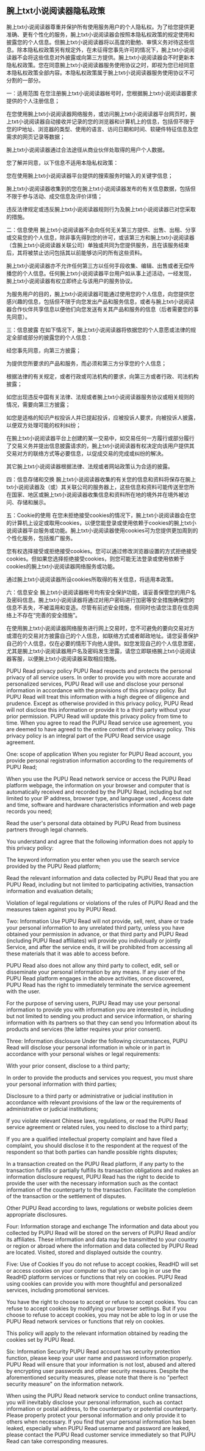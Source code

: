 ## 腕上txt小说阅读器隐私政策
腕上txt小说阅读器尊重并保护所有使用服务用户的个人隐私权。为了给您提供更准确、更有个性化的服务，腕上txt小说阅读器会按照本隐私权政策的规定使用和披露您的个人信息。但腕上txt小说阅读器将以高度的勤勉、审慎义务对待这些信息。除本隐私权政策另有规定外，在未征得您事先许可的情况下，腕上txt小说阅读器不会将这些信息对外披露或向第三方提供。腕上txt小说阅读器会不时更新本隐私权政策。您在同意腕上txt小说阅读器服务使用协议之时，即视为您已经同意本隐私权政策全部内容。本隐私权政策属于腕上txt小说阅读器服务使用协议不可分割的一部分。

一：适用范围
在您注册腕上txt小说阅读器帐号时，您根据腕上txt小说阅读器要求提供的个人注册信息；

在您使用腕上txt小说阅读器网络服务，或访问腕上txt小说阅读器平台网页时，腕上txt小说阅读器自动接收并记录的您的浏览器和计算机上的信息，包括但不限于您的IP地址、浏览器的类型、使用的语言、访问日期和时间、软硬件特征信息及您需求的网页记录等数据；

腕上txt小说阅读器通过合法途径从商业伙伴处取得的用户个人数据。

您了解并同意，以下信息不适用本隐私权政策：

您在使用腕上txt小说阅读器平台提供的搜索服务时输入的关键字信息；

腕上txt小说阅读器收集到的您在腕上txt小说阅读器发布的有关信息数据，包括但不限于参与活动、成交信息及评价详情；

违反法律规定或违反腕上txt小说阅读器规则行为及腕上txt小说阅读器已对您采取的措施。

二：信息使用
腕上txt小说阅读器不会向任何无关第三方提供、出售、出租、分享或交易您的个人信息，除非事先得到您的许可，或该第三方和腕上txt小说阅读器（含腕上txt小说阅读器关联公司）单独或共同为您提供服务，且在该服务结束后，其将被禁止访问包括其以前能够访问的所有这些资料。

腕上txt小说阅读器亦不允许任何第三方以任何手段收集、编辑、出售或者无偿传播您的个人信息。任何腕上txt小说阅读器平台用户如从事上述活动，一经发现，腕上txt小说阅读器有权立即终止与该用户的服务协议。

为服务用户的目的，腕上txt小说阅读器可能通过使用您的个人信息，向您提供您感兴趣的信息，包括但不限于向您发出产品和服务信息，或者与腕上txt小说阅读器合作伙伴共享信息以便他们向您发送有关其产品和服务的信息（后者需要您的事先同意）。

三：信息披露
在如下情况下，腕上txt小说阅读器将依据您的个人意愿或法律的规定全部或部分的披露您的个人信息：

经您事先同意，向第三方披露；

为提供您所要求的产品和服务，而必须和第三方分享您的个人信息；

根据法律的有关规定，或者行政或司法机构的要求，向第三方或者行政、司法机构披露；

如您出现违反中国有关法律、法规或者腕上txt小说阅读器服务协议或相关规则的情况，需要向第三方披露；

如您是适格的知识产权投诉人并已提起投诉，应被投诉人要求，向被投诉人披露，以便双方处理可能的权利纠纷；

在腕上txt小说阅读器平台上创建的某一交易中，如交易任何一方履行或部分履行了交易义务并提出信息披露请求的，腕上txt小说阅读器有权决定向该用户提供其交易对方的联络方式等必要信息，以促成交易的完成或纠纷的解决。

其它腕上txt小说阅读器根据法律、法规或者网站政策认为合适的披露。

四：信息存储和交换
腕上txt小说阅读器收集的有关您的信息和资料将保存在腕上txt小说阅读器及（或）其关联公司的服务器上，这些信息和资料可能传送至您所在国家、地区或腕上txt小说阅读器收集信息和资料所在地的境外并在境外被访问、存储和展示。

五：Cookie的使用
在您未拒绝接受cookies的情况下，腕上txt小说阅读器会在您的计算机上设定或取用cookies，以便您能登录或使用依赖于cookies的腕上txt小说阅读器平台服务或功能。腕上txt小说阅读器使用cookies可为您提供更加周到的个性化服务，包括推广服务。

您有权选择接受或拒绝接受cookies。您可以通过修改浏览器设置的方式拒绝接受cookies。但如果您选择拒绝接受cookies，则您可能无法登录或使用依赖于cookies的腕上txt小说阅读器网络服务或功能。

通过腕上txt小说阅读器所设cookies所取得的有关信息，将适用本政策。

六：信息安全
腕上txt小说阅读器帐号均有安全保护功能，请妥善保管您的用户名及密码信息。腕上txt小说阅读器将通过对用户密码进行加密等安全措施确保您的信息不丢失，不被滥用和变造。尽管有前述安全措施，但同时也请您注意在信息网络上不存在“完善的安全措施”。

在使用腕上txt小说阅读器网络服务进行网上交易时，您不可避免的要向交易对方或潜在的交易对方披露自己的个人信息，如联络方式或者邮政地址。请您妥善保护自己的个人信息，仅在必要的情形下向他人提供。如您发现自己的个人信息泄密，尤其是腕上txt小说阅读器用户名及密码发生泄露，请您立即联络腕上txt小说阅读器客服，以便腕上txt小说阅读器采取相应措施。

PUPU Read privacy policy
PUPU Read respects and protects the personal privacy of all service users. In order to provide you with more accurate and personalized services, PUPU Read will use and disclose your personal information in accordance with the provisions of this privacy policy. But PUPU Read will treat this information with a high degree of diligence and prudence. Except as otherwise provided in this privacy policy, PUPU Read will not disclose this information or provide it to a third party without your prior permission. PUPU Read will update this privacy policy from time to time. When you agree to read the PUPU Read service use agreement, you are deemed to have agreed to the entire content of this privacy policy. This privacy policy is an integral part of the PUPU Read service usage agreement.

One: scope of application
When you register for PUPU Read account, you provide personal registration information according to the requirements of PUPU Read;

When you use the PUPU Read network service or access the PUPU Read platform webpage, the information on your browser and computer that is automatically received and recorded by the PUPU Read, including but not limited to your IP address, browser type, and language used , Access date and time, software and hardware characteristics information and web page records you need;

Read the user's personal data obtained by PUPU Read from business partners through legal channels.

You understand and agree that the following information does not apply to this privacy policy:

The keyword information you enter when you use the search service provided by the PUPU Read platform;

Read the relevant information and data collected by PUPU Read that you are PUPU Read, including but not limited to participating activities, transaction information and evaluation details;

Violation of legal regulations or violations of the rules of PUPU Read and the measures taken against you by PUPU Read.

Two: Information Use
PUPU Read will not provide, sell, rent, share or trade your personal information to any unrelated third party, unless you have obtained your permission in advance, or that third party and PUPU Read (including PUPU Read affiliates) will provide you individually or jointly Service, and after the service ends, it will be prohibited from accessing all these materials that it was able to access before.

PUPU Read also does not allow any third party to collect, edit, sell or disseminate your personal information by any means. If any user of the PUPU Read platform engages in the above activities, once discovered, PUPU Read has the right to immediately terminate the service agreement with the user.

For the purpose of serving users, PUPU Read may use your personal information to provide you with information you are interested in, including but not limited to sending you product and service information, or sharing information with its partners so that they can send you Information about its products and services (the latter requires your prior consent).

Three: Information disclosure
Under the following circumstances, PUPU Read will disclose your personal information in whole or in part in accordance with your personal wishes or legal requirements:

With your prior consent, disclose to a third party;

In order to provide the products and services you request, you must share your personal information with third parties;

Disclosure to a third party or administrative or judicial institution in accordance with relevant provisions of the law or the requirements of administrative or judicial institutions;

If you violate relevant Chinese laws, regulations, or read the PUPU Read service agreement or related rules, you need to disclose to a third party;

If you are a qualified intellectual property complaint and have filed a complaint, you should disclose it to the respondent at the request of the respondent so that both parties can handle possible rights disputes;

In a transaction created on the PUPU Read platform, if any party to the transaction fulfills or partially fulfills its transaction obligations and makes an information disclosure request, PUPU Read has the right to decide to provide the user with the necessary information such as the contact information of the counterparty to the transaction. Facilitate the completion of the transaction or the settlement of disputes.

Other PUPU Read according to laws, regulations or website policies deem appropriate disclosures.

Four: Information storage and exchange
The information and data about you collected by PUPU Read will be stored on the servers of PUPU Read and/or its affiliates. These information and data may be transmitted to your country or region or abroad where the information and data collected by PUPU Read are located. Visited, stored and displayed outside the country.

Five: Use of Cookies
If you do not refuse to accept cookies, ReadHD will set or access cookies on your computer so that you can log in or use the ReadHD platform services or functions that rely on cookies. PUPU Read using cookies can provide you with more thoughtful and personalized services, including promotional services.

You have the right to choose to accept or refuse to accept cookies. You can refuse to accept cookies by modifying your browser settings. But if you choose to refuse to accept cookies, you may not be able to log in or use the PUPU Read network services or functions that rely on cookies.

This policy will apply to the relevant information obtained by reading the cookies set by PUPU Read.

Six: Information Security
PUPU Read account has security protection function, please keep your user name and password information properly. PUPU Read will ensure that your information is not lost, abused and altered by encrypting user passwords and other security measures. Despite the aforementioned security measures, please note that there is no "perfect security measure" on the information network.

When using the PUPU Read network service to conduct online transactions, you will inevitably disclose your personal information, such as contact information or postal address, to the counterparty or potential counterparty. Please properly protect your personal information and only provide it to others when necessary. If you find that your personal information has been leaked, especially when PUPU Read username and password are leaked, please contact the PUPU Read customer service immediately so that PUPU Read can take corresponding measures.
